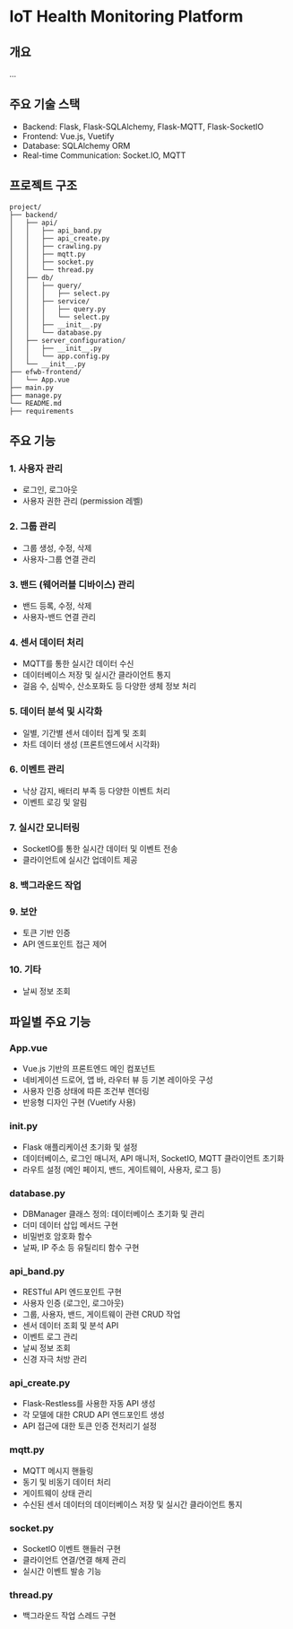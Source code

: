 # IoT Health Monitoring Platform

## 개요

...

## 주요 기술 스택

- Backend: Flask, Flask-SQLAlchemy, Flask-MQTT, Flask-SocketIO
- Frontend: Vue.js, Vuetify
- Database: SQLAlchemy ORM
- Real-time Communication: Socket.IO, MQTT

## 프로젝트 구조

```
project/
├── backend/
│   ├── api/
│   │   ├── api_band.py
│   │   ├── api_create.py
│   │   ├── crawling.py
│   │   ├── mqtt.py
│   │   ├── socket.py
│   │   └── thread.py
│   ├── db/
│   │   ├── query/
│   │   │   ├── select.py
│   │   ├── service/
│   │   │   ├── query.py
│   │   │   └── select.py
│   │   ├── __init__.py
│   │   └── database.py
│   ├── server_configuration/
│   │   ├── __init__.py
│   │   └── app.config.py
│   └── __init__.py
├── efwb-frontend/
│   └── App.vue
├── main.py
├── manage.py
└── README.md
├── requirements
```

## 주요 기능

### 1. 사용자 관리

- 로그인, 로그아웃
- 사용자 권한 관리 (permission 레벨)

### 2. 그룹 관리

- 그룹 생성, 수정, 삭제
- 사용자-그룹 연결 관리

### 3. 밴드 (웨어러블 디바이스) 관리

- 밴드 등록, 수정, 삭제
- 사용자-밴드 연결 관리

### 4. 센서 데이터 처리

- MQTT를 통한 실시간 데이터 수신
- 데이터베이스 저장 및 실시간 클라이언트 통지
- 걸음 수, 심박수, 산소포화도 등 다양한 생체 정보 처리

### 5. 데이터 분석 및 시각화

- 일별, 기간별 센서 데이터 집계 및 조회
- 차트 데이터 생성 (프론트엔드에서 시각화)

### 6. 이벤트 관리

- 낙상 감지, 배터리 부족 등 다양한 이벤트 처리
- 이벤트 로깅 및 알림

### 7. 실시간 모니터링

- SocketIO를 통한 실시간 데이터 및 이벤트 전송
- 클라이언트에 실시간 업데이트 제공

### 8. 백그라운드 작업


### 9. 보안

- 토큰 기반 인증
- API 엔드포인트 접근 제어

### 10. 기타

- 날씨 정보 조회

## 파일별 주요 기능

### App.vue

- Vue.js 기반의 프론트엔드 메인 컴포넌트
- 네비게이션 드로어, 앱 바, 라우터 뷰 등 기본 레이아웃 구성
- 사용자 인증 상태에 따른 조건부 렌더링
- 반응형 디자인 구현 (Vuetify 사용)

### **init**.py

- Flask 애플리케이션 초기화 및 설정
- 데이터베이스, 로그인 매니저, API 매니저, SocketIO, MQTT 클라이언트 초기화
- 라우트 설정 (메인 페이지, 밴드, 게이트웨이, 사용자, 로그 등)

### database.py

- DBManager 클래스 정의: 데이터베이스 초기화 및 관리
- 더미 데이터 삽입 메서드 구현
- 비밀번호 암호화 함수
- 날짜, IP 주소 등 유틸리티 함수 구현

### api_band.py

- RESTful API 엔드포인트 구현
- 사용자 인증 (로그인, 로그아웃)
- 그룹, 사용자, 밴드, 게이트웨이 관련 CRUD 작업
- 센서 데이터 조회 및 분석 API
- 이벤트 로그 관리
- 날씨 정보 조회
- 신경 자극 처방 관리

### api_create.py

- Flask-Restless를 사용한 자동 API 생성
- 각 모델에 대한 CRUD API 엔드포인트 생성
- API 접근에 대한 토큰 인증 전처리기 설정

### mqtt.py

- MQTT 메시지 핸들링
- 동기 및 비동기 데이터 처리
- 게이트웨이 상태 관리
- 수신된 센서 데이터의 데이터베이스 저장 및 실시간 클라이언트 통지

### socket.py

- SocketIO 이벤트 핸들러 구현
- 클라이언트 연결/연결 해제 관리
- 실시간 이벤트 발송 기능

### thread.py

- 백그라운드 작업 스레드 구현

